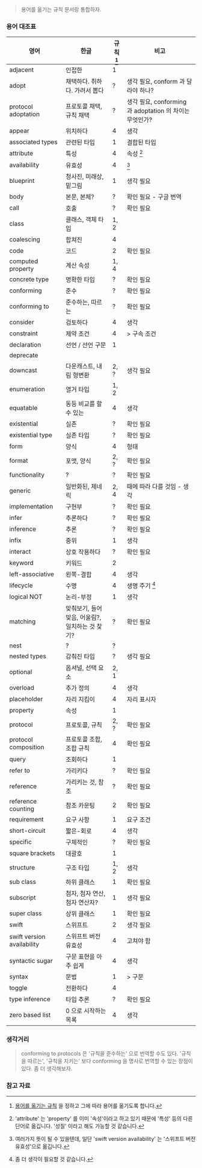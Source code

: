> 용어를 옮기는 규칙 문서랑 통합하자.

### 용어 대조표

영어 | 한글 | 규칙 [^rule] | 비고
---|---|---|---
adjacent | 인접한 | 1 |
adopt | 채택하다. 취하다. 가려서 뽑다 | ? | 생각 필요, conform 과 달라야 하나?
protocol adoptation | 프로토콜 채택, 규칙 채택 | ? | 생각 필요, conforming 과 adoptation 의 차이는 무엇인가?
appear | 위치하다 | 4 | 생각
associated types | 관련된 타입 | 1 | 결합된 타입
attribute | 특성 | 4 | 속성 [^attribute]
availability | 유효성 | 4 | [^availability]
blueprint | 청사진, 미래상, 밑그림 | 1 | 생각 필요
body | 본문, 본체? | ? | 확인 필요 - 구글 번역
call | 호출 | ? | 확인 필요
class | 클래스, 객체 타입 | 1, 2 |
coalescing | 합쳐진 | 4
code | 코드 | 2 | 확인 필요
computed property | 계산 속성 | 1, 4 |
concrete type | 명확한 타입 | ? | 확인 필요
conforming | 준수 | ? | 확인 필요 |
conforming to | 준수하는, 따르는 | ? | 확인 필요
consider | 검토하다 | 4 | 생각
constraint | 제약 조건 | 4 | > 구속 조건
declaration | 선언 / 선언 구문 | 1 |
deprecate |
downcast | 다운캐스트, 내림 형변환 | 2, ? | 생각 필요
enumeration | 열거 타입 | 1, 2 |
equatable | 동등 비교를 할 수 있는 | 4 | 생각
existential | 실존 | ? | 확인 필요
existential type | 실존 타입 | ? | 확인 필요
form | 양식 | 4 | 형태
format | 포맷, 양식 | 2, ? | 확인 필요
functionality | ? | ? | 확인 필요
generic | 일반화된, 제네릭 | 2, 4 | 때에 따라 다를 것임 - 생각
implementation | 구현부 | ? | 확인 필요
infer | 추론하다 | ? | 확인 필요
inference | 추론 | ? | 확인 필요
infix | 중위 | 1 | 생각
interact | 상호 작용하다 | ? | 확인 필요
keyword | 키워드 | 2 |
left-associative | 왼쪽-결합 | 4 | 생각
lifecycle | 수명 | 4 | 생명 주기 [^lifecycle]
logical NOT | 논리-부정 | 1 | 생각
matching | 맞춰보기, 들어맞음, 어울림?, 일치하는 것 찾기? | ? | 확인 필요
nest | ? | ? |
nested types | 감춰진 타입 | ? | 생각 필요
optional | 옵셔널, 선택 요소 | 2, 1 |
overload | 추가 정의 | 4 | 생각
placeholder | 자리 지킴이 | 4 | 자리 표시자
property | 속성 | 1 |
protocol | 프로토콜, 규칙 | 2, ? | 확인 필요
protocol composition | 프로토콜 조합, 조합 규칙 | 4 | 확인 필요
query | 조회하다 | 1 |
refer to | 가리키다 | ? | 확인 필요
reference | 가리키는 것, 참조 | ? | 확인 필요
reference counting | 참조 카운팅 | 2 | 확인 필요
requirement | 요구 사항 | 1 | 요구 조건
short-circuit | 짧은-회로 | 4 | 생각
specific | 구체적인 | ? | 확인 필요
square brackets | 대괄호 | 1 |
structure | 구조 타입 | 1, 2 | 생각
sub class | 하위 클래스 | 1 | 확인 필요
subscript | 첨자, 첨자 연산, 첨자 연산자? | 1 | 생각 필요
super class | 상위 클래스 | 1 | 확인 필요
swift | 스위프트 | 2 | 생각 필요
swift version availability | 스위프트 버전 유효성 | 4 | 고쳐야 함
syntactic sugar | 구문 표현을 아주 쉽게 | 4 | 생각
syntax | 문법 | 1 | > 구문
toggle | 전환하다 | 4
type inference | 타입 추론 | ? | 확인 필요
zero based list | 0 으로 시작하는 목록 | 4 | 생각

### 생각거리

> conforming to protocols 은 '규칙을 준수하는' 으로 번역할 수도 있다. '규칙을 따르는', '규칙을 지키는' 보다 conforming 을 명사로 번역할 수 있는 장점이 있다. 좀 더 생각해보자.

### 참고 자료

[^rule]: [용어를 옮기는 규칙]() 을 정하고 그에 따라 용어를 옮기도록 합니다.

[^attribute]: 'attribute' 는 'property' 를 이미 '속성'이라고 하고 있기 때문에 '특성' 등의 다른 단어로 옮깁니다. '성질' 이라고 해도 가능할 것 같습니다.

[^lifecycle]: 좀 더 생각이 필요할 것 같습니다.

[^availability]: 여러가지 뜻이 될 수 있을텐데, 일단 'swift version availability' 는 '스위프트 버전 유효성'으로 옮깁니다.
